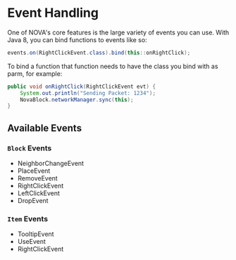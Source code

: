 # Event Handling
One of NOVA's core features is the large variety of events you can use. With Java 8, you can bind functions to events like so:

```java
events.on(RightClickEvent.class).bind(this::onRightClick);
```

To bind a function that function needs to have the class you bind with as parm, for example:

```java
public void onRightClick(RightClickEvent evt) {
	System.out.println("Sending Packet: 1234");
	NovaBlock.networkManager.sync(this);
}
```

## Available Events
### `Block` Events
- NeighborChangeEvent
- PlaceEvent
- RemoveEvent
- RightClickEvent
- LeftClickEvent
- DropEvent

### `Item` Events
- TooltipEvent
- UseEvent
- RightClickEvent